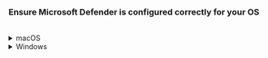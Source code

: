 ### Ensure Microsoft Defender is configured correctly for your OS

<br>
<details>
  <summary>macOS</summary>

  1. Open **Terminal** and run `mdatp health`.
  2. Note down the displayed **org_id**.   

  ?> If this command does not return anything, it indicates your device does not have Defender. Hence, [proceed to onboard your device to SEED](seed-onboarding-instructions-for-macos).

  The org_id displayed depends on the TechPass account used for enrolling your device to SEED. For more information, refer to [organisation IDs and organisation mapping](faqs/organisation-ids-and-mapping).

  3. Based on the **org_id**, identify the organisation of the Defender or the antivirus on your device.
  4. Choose the required step from the following:

  - If your organisation id corresponds to organisations such as WOG or TechPass, it indicates that **Microsoft Defender** has been configured correctly and you can ignore the rest of this section.

  - If your organisation id corresponds to Hive, it indicates that your device is still enrolled with Hive. Contact [GDS team](mailto:gds_den@tech.gov.sg) to to get the Hive offboarding script and proceed to step 5.

  - For all other organisation ids, contact your organisation's MDM administrator or Defender administrator to get the respective offboarding script and proceed to step 5.

  5. Once you get the offboarding script, run it on your device to unenrol Defender from your device completely.

   ?> For more information on how to run the offboarding script to remove Defender from the macOS device, refer to **step e in [Remove existing softwares on your device](prerequisites-for-onboarding?id=remove-existing-softwares-on-your-device)**.


Within the next few hours, **Intune** pushes the **Microsoft Defender** client to your device with the correct configurations. For more information on the duration, refer to [Microsoft Documentation](https://docs.microsoft.com/en-us/mem/intune/configuration/device-profile-troubleshoot#how-long-does-it-take-for-devices-to-get-a-policy-profile-or-app-after-they-are-assigned).

At any time, users can Sign in to Company Portal app, click the three dots and choose **Check status** to check for policy or profile updates. It may take a while to complete the synchronisation. When completed, the screen will show the timestamp of the last successful sync.


</details>

<details>
  <summary>Windows</summary>

1. In the search box on the taskbar, type **regedit**.
2. Choose **Registry Editor** from the results and click **Run as administrator**.
3. In the **Registry Editor**, go to **Computer** > **HKEY_LOCAL_MACHINE** > **SOFTWARE** > **Microsoft** > **Windows Advanced Threat Protection** > **Status**. The OrgId of the Defender or antivirus running on your device will be displayed here.

?> If you do not see the **Windows Advanced Threat Protection** folder, it indicates your device does not have Microsoft Defender. Hence, [proceed to onboard your device to SEED](seed-onboarding-instructions-windows).

The org_id displayed depends on the TechPass account used for enrolling your device to SEED. For more information, refer to [organisation IDs and organisation mapping](faqs/organisation-ids-and-mapping).

4. Based on the **OrgId**, identify the organisation of the Defender or the antivirus on your device.
5. Choose the required step from the following:

- If your organisation id corresponds to organisations such as WOG or TechPass, it indicates that **Microsoft Defender** has been configured correctly and ignore the rest of this section.

- If your organisation id corresponds to Hive, it indicates that your device is still enrolled with Hive. Contact [GDS team](mailto:gds_den@tech.gov.sg) to to get the Hive offboarding script and proceed to step 6.

- For all other organisation ids, contact your organisation's MDM administrator or Defender administrator to get the respective offboarding script and proceed to step 6.

6. Once you get the offboarding script for your current MDM organisation, run it on your device to unenrol your device from it completely.

 ?> For more information on how to run the offboarding script to remove Defender from the Windows device, refer to **step d in [Remove existing softwares on your device](prerequisites-for-onboarding?id=remove-existing-softwares-on-your-device)**.

 Within the next few hours, **Intune** pushes the **Microsoft Defender** client to your device with the correct configurations. For more information on the duration, refer to [Microsoft Documentation](https://docs.microsoft.com/en-us/mem/intune/configuration/device-profile-troubleshoot#how-long-does-it-take-for-devices-to-get-a-policy-profile-or-app-after-they-are-assigned).

 At any time, users can manually sync by going to **Start** > **Settings** > **Accounts** > **Access work or school** > **Work or School Account** > **Info** > **Sync**. Alternatively, Open the Company Portal app on your device, go to **Settings** > **Sync**. Wait while Company Portal syncs your device. When complete, the screen will show the timestamp of the last successful sync.

<!--7. Repeat steps 1-5 to confirm if **Microsoft Defender** is configured correctly.-->
